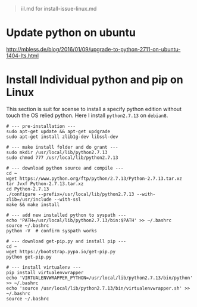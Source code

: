 > iil.md for install-issue-linux.md

# Update python on ubuntu

<http://mbless.de/blog/2016/01/09/upgrade-to-python-2711-on-ubuntu-1404-lts.html>

# Install Individual python and pip on Linux

This section is suit for scense to install a specify python edition without touch
the OS relied python. Here I install `python2.7.13` on `debian8`.

    # --- pre-installation ---
    sudo apt-get update && apt-get updgrade
    sudo apt-get install zlib1g-dev libssl-dev

    # --- make install folder and do grant ---
    sudo mkdir /usr/local/lib/python2.7.13
    sudo chmod 777 /usr/local/lib/python2.7.13

    # --- download python source and compile ---
    cd ~
    wget https://www.python.org/ftp/python/2.7.13/Python-2.7.13.tar.xz
    tar Jvxf Python-2.7.13.tar.xz
    cd Python-2.7.13
    ./configure --prefix=/usr/local/lib/python2.7.13 --with-zlib=/usr/include --with-ssl
    make && make install

    # --- add new installed python to syspath ---
    echo 'PATH=/usr/local/lib/python2.7.13/bin:$PATH' >> ~/.bashrc
    source ~/.bashrc
    python -V  # confirm syspath works

    # --- download get-pip.py and install pip ---
    cd ~
    wget https://bootstrap.pypa.io/get-pip.py
    python get-pip.py

    # --- install virtualenv ---
    pip install virtualenvwrapper
    echo 'VIRTUALENVWRAPPER_PYTHON=/usr/local/lib/python2.7.13/bin/python' >> ~/.bashrc
    echo 'source /usr/local/lib/python2.7.13/bin/virtualenvwrapper.sh' >> ~/.bashrc
    source ~/.bashrc
